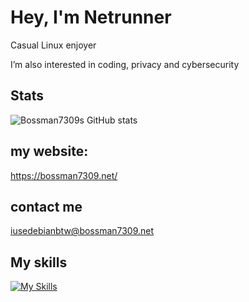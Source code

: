 # Hey, I'm Netrunner
Casual Linux enjoyer

I’m also interested in coding, privacy and cybersecurity 

## Stats
![Bossman7309s GitHub stats](https://github-readme-stats.vercel.app/api?username=IUseDebianBtw&show_icons=true&theme=dark)

## my website:
https://bossman7309.net/

## contact me

iusedebianbtw@bossman7309.net

## My skills
[![My Skills](https://skillicons.dev/icons?i=linux,bsd,vim,raspberrypi,docker,cloudflare,git,python,bash,html,css)](https://skillicons.dev)
